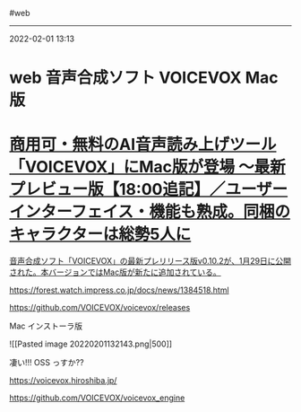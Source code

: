 #web

---
2022-02-01  13:13

# web  音声合成ソフト VOICEVOX Mac 版


<div class="rich-link-card-container"><a class="rich-link-card" href="https://forest.watch.impress.co.jp/docs/news/1384518.html" target="_blank">
	<div class="rich-link-image-container">
		<div class="rich-link-image" style="background-image: url('https://forest.watch.impress.co.jp/img/wf/list/1384/518/image_top.png')">
	</div>
	</div>
	<div class="rich-link-card-text">
		<h1 class="rich-link-card-title">商用可・無料のAI音声読み上げツール「VOICEVOX」にMac版が登場 ～最新プレビュー版【18:00追記】／ユーザーインターフェイス・機能も熟成。同梱のキャラクターは総勢5人に</h1>
		<p class="rich-link-card-description">
		音声合成ソフト「VOICEVOX」の最新プレリリース版v0.10.2が、1月29日に公開された。本バージョンではMac版が新たに追加されている。
		</p>
		<p class="rich-link-href">
		https://forest.watch.impress.co.jp/docs/news/1384518.html
		</p>
	</div>
</a></div>



https://github.com/VOICEVOX/voicevox/releases

Mac インストーラ版

![[Pasted image 20220201132143.png|500]]

凄い!!! OSS っすか??

https://voicevox.hiroshiba.jp/

https://github.com/VOICEVOX/voicevox_engine

